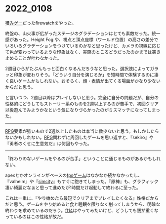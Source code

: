 # 2022_0108

[積みゲー](http://d.hatena.ne.jp/keyword/%C0%D1%A4%DF%A5%B2%A1%BC)だったfirewatchをやった。

終盤の、山火事が広がったステージのグラデーションはとても素敵だった。統一感があった。Height Fog や、視点と頂点座標（ワールド位置）の高さの差分でいろいろグラデーションをつけているのかなと思ったけど、カメラの視線に応じて色が変わっているような印象はなく、実際のところどうだったのかまでは突き止めることが叶わなかった。

2週目からがたぶんもっと面白くなるんだろうなと思った。選択肢によってガラッと印象が変わりそう。「どういう自分を演じるか」を短時間で体験するのに凄く良いゲームかもしれない。おそらく、顔・表情が出てくる場面がかなり少ないからだと思う。

と言いつつ、2週目以降はプレイしないと思う。完全に自分の問題だが、自分の性格的にどうしてもストーリー系のものを2週以上するのが苦手で、初回クリア以後遊んでみようかなという気になりづらかったのがミスマッチになってしまった。

* * *

[RPG](http://d.hatena.ne.jp/keyword/RPG)要素が強いもので2週以上したものは本当に数少ないと思う。もしかしたらないかもしれない。[RPG](http://d.hatena.ne.jp/keyword/RPG)問わずに周回したゲームを思い返すと、『sekiro』や『勇者のくせに生意気だ』は何回もやった。

* * *

「終わりのないゲームをやるのが苦手」ということに通じるものがあるかもしれない。

apexとかオンラインがベースの[fpsゲーム](http://d.hatena.ne.jp/keyword/fps%A5%B2%A1%BC%A5%E0)はなかなか続かなかったし、『valheim』や『[simcity](http://d.hatena.ne.jp/keyword/simcity)』もすぐに飽きてしまった。『原神』も、グラフィック凄い綺麗だなぁと思って進めたが1時間だけ起動して終わるに至った。

これは一重に、『やり始めたら最短でクリアまでプレイしたくなる』性格だからだと思う。ゲームをやり始めると食と睡眠を限りなく削ってしまうから、明確な終わりを求めているのだろう。[ff14](http://d.hatena.ne.jp/keyword/ff14)はやってみたいけど、どうしても腰が重くなっているのはこの性格が故だ。